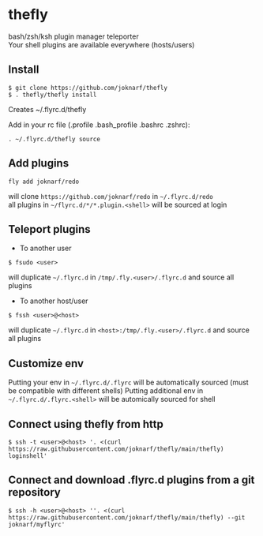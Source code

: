 # thefly

bash/zsh/ksh plugin manager teleporter  
Your shell plugins are available everywhere (hosts/users)

## Install

```
$ git clone https://github.com/joknarf/thefly
$ . thefly/thefly install
```
Creates ~/.flyrc.d/thefly

Add in your rc file (.profile .bash_profile .bashrc .zshrc):
```
. ~/.flyrc.d/thefly source
```

## Add plugins

```
fly add joknarf/redo
```
will clone `https://github.com/joknarf/redo` in `~/.flyrc.d/redo`  
all plugins in `~/flyrc.d/*/*.plugin.<shell>` will be sourced at login

## Teleport plugins

* To another user
```
$ fsudo <user>
```
will duplicate `~/.flyrc.d` in `/tmp/.fly.<user>/.flyrc.d` and source all plugins

* To another host/user
```
$ fssh <user>@<host>
```
will duplicate `~/.flyrc.d` in `<host>:/tmp/.fly.<user>/.flyrc.d` and source all plugins

## Customize env

Putting your env in `~/.flyrc.d/.flyrc` will be automatically sourced (must be compatible with different shells)
Putting additional env in `~/.flyrc.d/.flyrc.<shell>` will be automically sourced for shell

## Connect using thefly from http

```
$ ssh -t <user>@<host> '. <(curl https://raw.githubusercontent.com/joknarf/thefly/main/thefly) loginshell'  
```

## Connect and download .flyrc.d plugins from a git repository

```
$ ssh -h <user>@<host> ''. <(curl https://raw.githubusercontent.com/joknarf/thefly/main/thefly) --git joknarf/myflyrc'  
```